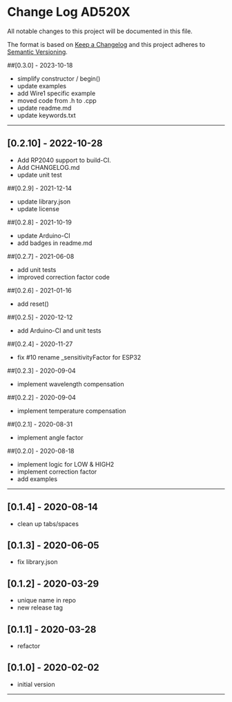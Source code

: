 # Change Log AD520X

All notable changes to this project will be documented in this file.

The format is based on [Keep a Changelog](http://keepachangelog.com/)
and this project adheres to [Semantic Versioning](http://semver.org/).


##[0.3.0] - 2023-10-18
- simplify constructor / begin()
- update examples
- add Wire1 specific example
- moved code from .h to .cpp
- update readme.md
- update keywords.txt

----

## [0.2.10] - 2022-10-28
- Add RP2040 support to build-CI.
- Add CHANGELOG.md
- update unit test

##[0.2.9] - 2021-12-14
- update library.json
- update license

##[0.2.8] - 2021-10-19
- update Arduino-CI
- add badges in readme.md

##[0.2.7] - 2021-06-08
- add unit tests
- improved correction factor code

##[0.2.6] - 2021-01-16
- add reset()

##[0.2.5] - 2020-12-12
- add Arduino-CI and unit tests

##[0.2.4] - 2020-11-27
- fix #10 rename \_sensitivityFactor for ESP32

##[0.2.3] - 2020-09-04
- implement wavelength compensation

##[0.2.2] - 2020-09-04
- implement temperature compensation

##[0.2.1] - 2020-08-31
- implement angle factor

##[0.2.0] - 2020-08-18
- implement logic for LOW & HIGH2
- implement correction factor
- add examples

----

## [0.1.4] - 2020-08-14
- clean up tabs/spaces

## [0.1.3] - 2020-06-05
- fix library.json

## [0.1.2] - 2020-03-29
- unique name in repo
- new release tag

## [0.1.1] - 2020-03-28
- refactor

## [0.1.0] - 2020-02-02
- initial version

----

